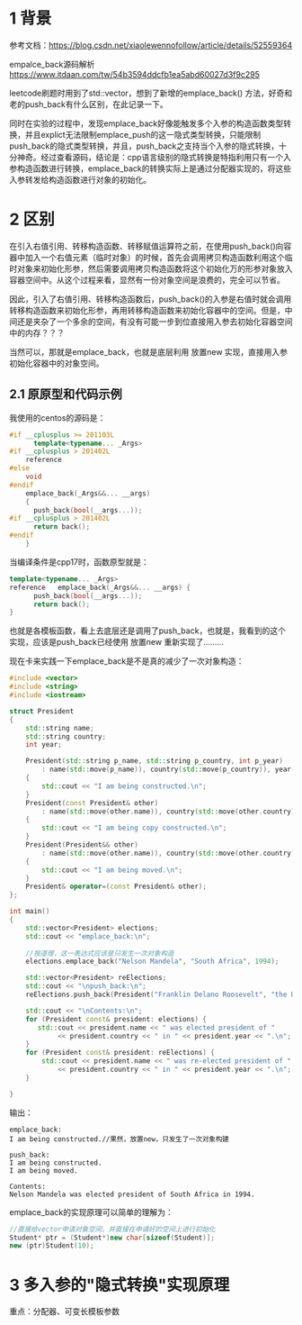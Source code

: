 # 1 背景

参考文档：https://blog.csdn.net/xiaolewennofollow/article/details/52559364

empalce_back源码解析   https://www.itdaan.com/tw/54b3594ddcfb1ea5abd60027d3f9c295

leetcode刷题时用到了std::vector，想到了新增的emplace_back() 方法，好奇和老的push_back有什么区别，在此记录一下。

同时在实验的过程中，发现emplace_back好像能触发多个入参的构造函数类型转换，并且explict无法限制emplace_push的这一隐式类型转换，只能限制push_back的隐式类型转换，并且，push_back之支持当个入参的隐式转换，十分神奇。经过查看源码，结论是：cpp语言级别的隐式转换是特指利用只有一个入参构造函数进行转换，emplace_back的转换实际上是通过分配器实现的，将这些入参转发给构造函数进行对象的初始化。

# 2 区别
在引入右值引用、转移构造函数、转移赋值运算符之前，在使用push_back()向容器中加入一个右值元素（临时对象）的时候，首先会调用拷贝构造函数利用这个临时对象来初始化形参，然后需要调用拷贝构造函数将这个初始化万的形参对象放入容器空间中。从这个过程来看，显然有一份对象空间是浪费的，完全可以节省。

因此，引入了右值引用、转移构造函数后，push_back()的入参是右值时就会调用转移构造函数来初始化形参，再用转移构造函数来初始化容器中的空间。但是，中间还是夹杂了一个多余的空间，有没有可能一步到位直接用入参去初始化容器空间中的内存？？？

当然可以，那就是emplace_back，也就是底层利用 放置new 实现，直接用入参初始化容器中的对象空间。

## 2.1 原原型和代码示例
我使用的centos的源码是：
```cpp
#if __cplusplus >= 201103L
      template<typename... _Args>
#if __cplusplus > 201402L
	reference
#else
	void
#endif
	emplace_back(_Args&&... __args)
	{
	  push_back(bool(__args...));
#if __cplusplus > 201402L
	  return back();
#endif
	}
```
当编译条件是cpp17时，函数原型就是：
```cpp
template<typename... _Args>
reference	emplace_back(_Args&&... __args) {
	  push_back(bool(__args...));
	  return back();
}
```
也就是各模板函数，看上去底层还是调用了push_back，也就是，我看到的这个实现，应该是push_back已经使用 放置new  重新实现了………

现在卡来实践一下emplace_back是不是真的减少了一次对象构造：

```cpp
#include <vector>  
#include <string>  
#include <iostream>  

struct President  
{  
    std::string name;  
    std::string country;  
    int year;  

    President(std::string p_name, std::string p_country, int p_year)  
        : name(std::move(p_name)), country(std::move(p_country)), year(p_year)  
    {  
        std::cout << "I am being constructed.\n";  
    }
    President(const President& other)
        : name(std::move(other.name)), country(std::move(other.country)), year(other.year)
    {
        std::cout << "I am being copy constructed.\n";
    }
    President(President&& other)  
        : name(std::move(other.name)), country(std::move(other.country)), year(other.year)  
    {  
        std::cout << "I am being moved.\n";  
    }  
    President& operator=(const President& other);  
};  

int main()  
{  
    std::vector<President> elections;  
    std::cout << "emplace_back:\n";  
    
    //按道理，这一表达式应该是只发生一次对象构造
    elections.emplace_back("Nelson Mandela", "South Africa", 1994); 

    std::vector<President> reElections;  
    std::cout << "\npush_back:\n";  
    reElections.push_back(President("Franklin Delano Roosevelt", "the USA", 1936));  

    std::cout << "\nContents:\n";  
    for (President const& president: elections) {  
       std::cout << president.name << " was elected president of "  
            << president.country << " in " << president.year << ".\n";  
    }  
    for (President const& president: reElections) {  
        std::cout << president.name << " was re-elected president of "  
            << president.country << " in " << president.year << ".\n";  
    }

}
```

输出：
```
emplace_back:
I am being constructed.//果然，放置new，只发生了一次对象构建

push_back:
I am being constructed.
I am being moved.

Contents:
Nelson Mandela was elected president of South Africa in 1994.
```

emplace_back的实现原理可以简单的理解为：

```cpp
//直接给vector申请对象空间，并直接在申请好的空间上进行初始化
Student* ptr = (Student*)new char[sizeof(Student)];
new (ptr)Student(10);
```

# 3 多入参的"隐式转换"实现原理
重点：分配器、可变长模板参数

